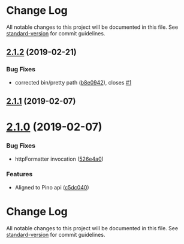 # Change Log

All notable changes to this project will be documented in this file. See [standard-version](https://github.com/conventional-changelog/standard-version) for commit guidelines.

<a name="2.1.2"></a>
## [2.1.2](https://github.com/MechanicalHuman/dev-bunyan-pretty/compare/v2.1.1...v2.1.2) (2019-02-21)


### Bug Fixes

* corrected bin/pretty path ([b8e0942](https://github.com/MechanicalHuman/dev-bunyan-pretty/commit/b8e0942)), closes [#1](https://github.com/MechanicalHuman/dev-bunyan-pretty/issues/1)



<a name="2.1.1"></a>
## [2.1.1](https://github.com/MechanicalHuman/dev-bunyan-pretty/compare/v2.1.0...v2.1.1) (2019-02-07)



<a name="2.1.0"></a>
# [2.1.0](https://github.com/MechanicalHuman/dev-bunyan-pretty/compare/v2.0.8...v2.1.0) (2019-02-07)


### Bug Fixes

* httpFormatter invocation ([526e4a0](https://github.com/MechanicalHuman/dev-bunyan-pretty/commit/526e4a0))


### Features

* Aligned to Pino api ([c5dc040](https://github.com/MechanicalHuman/dev-bunyan-pretty/commit/c5dc040))



# Change Log

All notable changes to this project will be documented in this file. See [standard-version](https://github.com/conventional-changelog/standard-version) for commit guidelines.
